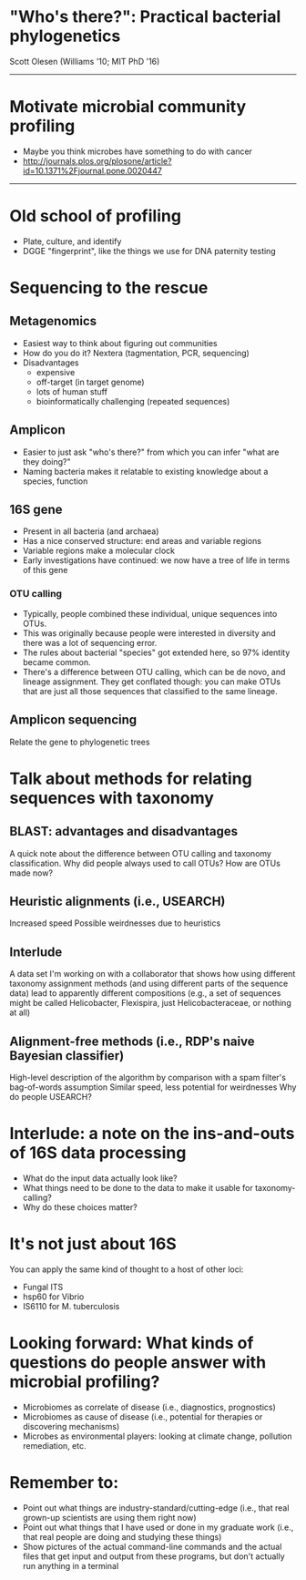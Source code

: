 # "Who's there?": Practical bacterial phylogenetics
Scott Olesen (Williams '10; MIT PhD '16)

---

# Motivate microbial community profiling
- Maybe you think microbes have something to do with cancer
- http://journals.plos.org/plosone/article?id=10.1371%2Fjournal.pone.0020447

---

# Old school of profiling
- Plate, culture, and identify
- DGGE "fingerprint", like the things we use for DNA paternity testing

# Sequencing to the rescue

## Metagenomics
- Easiest way to think about figuring out communities
- How do you do it? Nextera (tagmentation, PCR, sequencing)
- Disadvantages
  - expensive
  - off-target (in target genome)
  - lots of human stuff
  - bioinformatically challenging (repeated sequences)

## Amplicon
- Easier to just ask "who's there?" from which you can infer "what are they doing?"
- Naming bacteria makes it relatable to existing knowledge about a species, function

## 16S gene
- Present in all bacteria (and archaea)
- Has a nice conserved structure: end areas and variable regions
- Variable regions make a molecular clock
- Early investigations have continued: we now have a tree of life in terms of this gene

### OTU calling
- Typically, people combined these individual, unique sequences into OTUs.
- This was originally because people were interested in diversity and there was a lot of sequencing error.
- The rules about bacterial "species" got extended here, so 97% identity became common.
- There's a difference between OTU calling, which can be de novo, and lineage assignment. They get conflated though: you can make OTUs that are just all those sequences that classified to the same lineage.

## Amplicon sequencing

Relate the gene to phylogenetic trees
# Talk about methods for relating sequences with taxonomy
## BLAST: advantages and disadvantages
A quick note about the difference between OTU calling and taxonomy classification. Why did people always used to call OTUs? How are OTUs made now?
## Heuristic alignments (i.e., USEARCH)
Increased speed
Possible weirdnesses due to heuristics
## Interlude
A data set I'm working on with a collaborator that shows how using different taxonomy assignment methods (and using different parts of the sequence data) lead to apparently different compositions (e.g., a set of sequences might be called Helicobacter, Flexispira, just Helicobacteraceae, or nothing at all)
## Alignment-free methods (i.e., RDP's naive Bayesian classifier)
High-level description of the algorithm by comparison with a spam filter's bag-of-words assumption
Similar speed, less potential for weirdnesses
Why do people USEARCH?
# Interlude: a note on the ins-and-outs of 16S data processing
- What do the input data actually look like?
- What things need to be done to the data to make it usable for taxonomy-calling?
- Why do these choices matter?

# It's not just about 16S
You can apply the same kind of thought to a host of other loci:

- Fungal ITS
- hsp60 for Vibrio
- IS6110 for M. tuberculosis

# Looking forward: What kinds of questions do people answer with microbial profiling?
- Microbiomes as correlate of disease (i.e., diagnostics, prognostics)
- Microbiomes as cause of disease (i.e., potential for therapies or discovering mechanisms)
- Microbes as environmental players: looking at climate change, pollution remediation, etc.

# Remember to:
- Point out what things are industry-standard/cutting-edge (i.e., that real grown-up scientists are using them right now)
- Point out what things that I have used or done in my graduate work (i.e., that real people are doing and studying these things)
- Show pictures of the actual command-line commands and the actual files that get input and output from these programs, but don't actually run anything in a terminal
